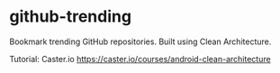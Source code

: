 # github-trending
Bookmark trending GitHub repositories. Built using Clean Architecture.

Tutorial: Caster.io
https://caster.io/courses/android-clean-architecture
